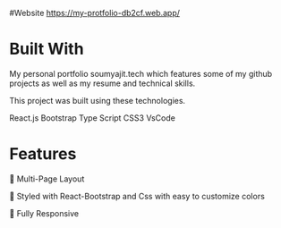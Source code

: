 #Website
    https://my-protfolio-db2cf.web.app/

# Built With
My personal portfolio soumyajit.tech which features some of my github projects as well as my resume and technical skills.

This project was built using these technologies.

React.js
Bootstrap
Type Script
CSS3
VsCode

# Features
📖 Multi-Page Layout

🎨 Styled with React-Bootstrap and Css with easy to customize colors

📱 Fully Responsive
